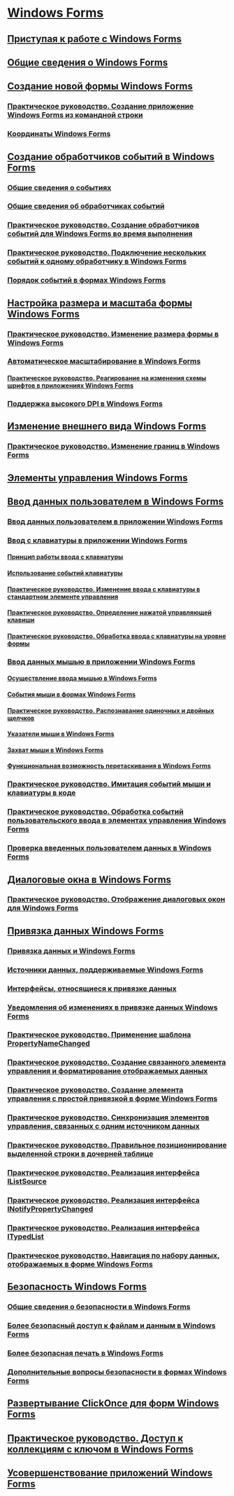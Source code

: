 # [Windows Forms](index.md)
## [Приступая к работе с Windows Forms](getting-started-with-windows-forms.md)
## [Общие сведения о Windows Forms](windows-forms-overview.md)
## [Создание новой формы Windows Forms](creating-a-new-windows-form.md)
### [Практическое руководство. Создание приложение Windows Forms из командной строки](how-to-create-a-windows-forms-application-from-the-command-line.md)
### [Координаты Windows Forms](windows-forms-coordinates.md)
## [Создание обработчиков событий в Windows Forms](creating-event-handlers-in-windows-forms.md)
### [Общие сведения о событиях](events-overview-windows-forms.md)
### [Общие сведения об обработчиках событий](event-handlers-overview-windows-forms.md)
### [Практическое руководство. Создание обработчиков событий для Windows Forms во время выполнения](how-to-create-event-handlers-at-run-time-for-windows-forms.md)
### [Практическое руководство. Подключение нескольких событий к одному обработчику в Windows Forms](how-to-connect-multiple-events-to-a-single-event-handler-in-windows-forms.md)
### [Порядок событий в формах Windows Forms](order-of-events-in-windows-forms.md)
## [Настройка размера и масштаба формы Windows Forms](adjusting-the-size-and-scale-of-windows-forms.md)
### [Практическое руководство. Изменение размера формы в Windows Forms](how-to-resize-windows-forms.md)
### [Автоматическое масштабирование в Windows Forms](automatic-scaling-in-windows-forms.md)
#### [Практическое руководство. Реагирование на изменения схемы шрифтов в приложениях Windows Forms](how-to-respond-to-font-scheme-changes-in-a-windows-forms-application.md)
### [Поддержка высокого DPI в Windows Forms](high-dpi-support-in-windows-forms.md)
## [Изменение внешнего вида Windows Forms](changing-the-appearance-of-windows-forms.md)
### [Практическое руководство. Изменение границ в Windows Forms](how-to-change-the-borders-of-windows-forms.md)
## [Элементы управления Windows Forms](controls/)
## [Ввод данных пользователем в Windows Forms](user-input-in-windows-forms.md)
### [Ввод данных пользователем в приложении Windows Forms](user-input-in-a-windows-forms-application.md)
### [Ввод с клавиатуры в приложении Windows Forms](keyboard-input-in-a-windows-forms-application.md)
#### [Принцип работы ввода с клавиатуры](how-keyboard-input-works.md)
#### [Использование событий клавиатуры](using-keyboard-events.md)
#### [Практическое руководство. Изменение ввода с клавиатуры в стандартном элементе управления](how-to-modify-keyboard-input-to-a-standard-control.md)
#### [Практическое руководство. Определение нажатой управляющей клавиши](how-to-determine-which-modifier-key-was-pressed.md)
#### [Практическое руководство. Обработка ввода с клавиатуры на уровне формы](how-to-handle-keyboard-input-at-the-form-level.md)
### [Ввод данных мышью в приложении Windows Forms](mouse-input-in-a-windows-forms-application.md)
#### [Осуществление ввода мышью в Windows Forms](how-mouse-input-works-in-windows-forms.md)
#### [События мыши в формах Windows Forms](mouse-events-in-windows-forms.md)
#### [Практическое руководство. Распознавание одиночных и двойных щелчков](how-to-distinguish-between-clicks-and-double-clicks.md)
#### [Указатели мыши в Windows Forms](mouse-pointers-in-windows-forms.md)
#### [Захват мыши в Windows Forms](mouse-capture-in-windows-forms.md)
#### [Функциональная возможность перетаскивания в Windows Forms](drag-and-drop-functionality-in-windows-forms.md)
### [Практическое руководство. Имитация событий мыши и клавиатуры в коде](how-to-simulate-mouse-and-keyboard-events-in-code.md)
### [Практическое руководство. Обработка событий пользовательского ввода в элементах управления Windows Forms](how-to-handle-user-input-events-in-windows-forms-controls.md)
### [Проверка введенных пользователем данных в Windows Forms](user-input-validation-in-windows-forms.md)
## [Диалоговые окна в Windows Forms](dialog-boxes-in-windows-forms.md)
### [Практическое руководство. Отображение диалоговых окон для Windows Forms](how-to-display-dialog-boxes-for-windows-forms.md)
## [Привязка данных Windows Forms](windows-forms-data-binding.md)
### [Привязка данных и Windows Forms](data-binding-and-windows-forms.md)
### [Источники данных, поддерживаемые Windows Forms](data-sources-supported-by-windows-forms.md)
### [Интерфейсы, относящиеся к привязке данных](interfaces-related-to-data-binding.md)
### [Уведомления об изменениях в привязке данных Windows Forms](change-notification-in-windows-forms-data-binding.md)
### [Практическое руководство. Применение шаблона PropertyNameChanged](how-to-apply-the-propertynamechanged-pattern.md)
### [Практическое руководство. Создание связанного элемента управления и форматирование отображаемых данных](how-to-create-a-bound-control-and-format-the-displayed-data.md)
### [Практическое руководство. Создание элемента управления с простой привязкой в форме Windows Forms](how-to-create-a-simple-bound-control-on-a-windows-form.md)
### [Практическое руководство. Синхронизация элементов управления, связанных с одним источником данных](multiple-controls-bound-to-data-source-synchronized.md)
### [Практическое руководство. Правильное позиционирование выделенной строки в дочерней таблице](ensure-the-selected-row-in-a-child-table-correct.md)
### [Практическое руководство. Реализация интерфейса IListSource](how-to-implement-the-ilistsource-interface.md)
### [Практическое руководство. Реализация интерфейса INotifyPropertyChanged](how-to-implement-the-inotifypropertychanged-interface.md)
### [Практическое руководство. Реализация интерфейса ITypedList](how-to-implement-the-itypedlist-interface.md)
### [Практическое руководство. Навигация по набору данных, отображаемых в форме Windows Forms](how-to-navigate-data-in-windows-forms.md)
## [Безопасность Windows Forms](windows-forms-security.md)
### [Общие сведения о безопасности в Windows Forms](security-in-windows-forms-overview.md)
### [Более безопасный доступ к файлам и данным в Windows Forms](more-secure-file-and-data-access-in-windows-forms.md)
### [Более безопасная печать в Windows Forms](more-secure-printing-in-windows-forms.md)
### [Дополнительные вопросы безопасности в формах Windows Forms](additional-security-considerations-in-windows-forms.md)
## [Развертывание ClickOnce для форм Windows Forms](clickonce-deployment-for-windows-forms.md)
## [Практическое руководство. Доступ к коллекциям с ключом в Windows Forms](how-to-access-keyed-collections-in-windows-forms.md)
## [Усовершенствование приложений Windows Forms](advanced/)
